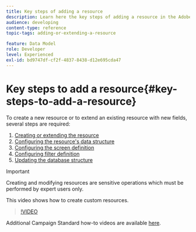 ```yaml
---
title: Key steps of adding a resource
description: Learn here the key steps of adding a resource in the Adobe Campaign data model.
audience: developing
content-type: reference
topic-tags: adding-or-extending-a-resource

feature: Data Model
role: Developer
level: Experienced
exl-id: bd9747df-cf2f-4837-8438-d12e695cda47
---
```

# Key steps to add a resource{#key-steps-to-add-a-resource}

To create a new resource or to extend an existing resource with new fields, several steps are required:

1. [Creating or extending the resource](../../developing/using/creating-or-extending-the-resource.md)
1. [Configuring the resource's data structure](../../developing/using/configuring-the-resource-s-data-structure.md)
1. [Configuring the screen definition](../../developing/using/configuring-the-screen-definition.md)
1. [Configuring filter definition](../../developing/using/configuring-filter-definition.md)
1. [Updating the database structure](../../developing/using/updating-the-database-structure.md)

>[!IMPORTANT]
>
>Creating and modifying resources are sensitive operations which must be performed by expert users only.

This video shows how to create custom resources.

>[!VIDEO](https://video.tv.adobe.com/v/27715?quality=9&captions=eng)

Additional Campaign Standard how-to videos are available [here](https://experienceleague.adobe.com/docs/campaign-standard-learn/tutorials/overview.html).
